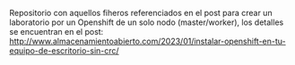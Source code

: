 Repositorio con aquellos fiheros referenciados en el post para crear un laboratorio por un Openshift de un solo nodo (master/worker), los detalles se encuentran en el post:
http://www.almacenamientoabierto.com/2023/01/instalar-openshift-en-tu-equipo-de-escritorio-sin-crc/

